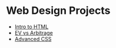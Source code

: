 # Web Design Projects 
<ul>
<li><a href="Intro_Html/index.html" target="_blank">Intro to HTML</a></li>
<li><a href="html5_css/index.html" target="_blank">EV vs Arbitrage</a></li>
<li><a href="avd_css/index.html" target="_blank">Advanced CSS</a></li>
</ul>
